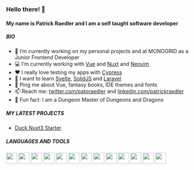 ### Hello there! 👋

#### My name is Patrick Raedler and I am a self taught software developer

##### BIO
- :office: I’m currently working on my personal projects and at MONOGRID as a Junior Frontend Developer
- :computer: I’m currently working with [Vue](https://vuejs.org/) and [Nuxt](https://v3.nuxtjs.org/) and [Neovim](https://neovim.io/)
- :hearts: I really love testing my apps with [Cypress](https://www.cypress.io/)
- 🌱 I want to learn [Svelte](https://svelte.dev/), [SolidJS](https://www.solidjs.com/) and [Laravel](https://laravel.com/)
- 💬 Ping me about Vue, fantasy books, IDE themes and fonts
- :mailbox: Reach me: [twitter.com/patoraedler](https://twitter.com/readpato) and [linkedin.com/patrickraedler](https://www.linkedin.com/in/patrickraedler/)
- :game_die: Fun fact: I am a Dungeon Master of Dungeons and Dragons

##### MY LATEST PROJECTS
- <a href="https://github.com/Readpato/duck-nuxt-starter">Duck Nuxt3 Starter</a>

##### LANGUAGES AND TOOLS
<p align="left">
  <img src="https://cdn.jsdelivr.net/gh/devicons/devicon/icons/javascript/javascript-original.svg" height="30" width="30"/>
  <img src="https://cdn.jsdelivr.net/gh/devicons/devicon/icons/typescript/typescript-original.svg" height="30" width="30" />
  <img src="https://cdn.jsdelivr.net/gh/devicons/devicon/icons/vuejs/vuejs-original.svg" height="30" width="30" />
  <img src="https://cdn.jsdelivr.net/gh/devicons/devicon/icons/nuxtjs/nuxtjs-original.svg" height="30" width="30" />
  <img src="https://cdn.jsdelivr.net/gh/devicons/devicon/icons/html5/html5-original.svg" height="30" width="30" />
  <img src="https://cdn.jsdelivr.net/gh/devicons/devicon/icons/css3/css3-original.svg" height="30" width="30" />
  <img src="https://cdn.jsdelivr.net/gh/devicons/devicon/icons/tailwindcss/tailwindcss-plain.svg" height="30" width="30" />
  <img src="https://cdn.jsdelivr.net/gh/devicons/devicon/icons/sass/sass-original.svg" height="30" width="30" />
  <img src="https://cdn.jsdelivr.net/gh/devicons/devicon/icons/vuetify/vuetify-original.svg" height="30" width="30" />
  <img src="https://cdn.jsdelivr.net/gh/devicons/devicon/icons/bootstrap/bootstrap-plain.svg" height="30" width="30" />
  <img src="https://cdn.jsdelivr.net/gh/devicons/devicon/icons/git/git-original.svg" height="30" width="30" />
  <img src="https://cdn.jsdelivr.net/gh/devicons/devicon/icons/npm/npm-original-wordmark.svg" height="30" width="30" />
  <img src="https://cdn.jsdelivr.net/gh/devicons/devicon/icons/firebase/firebase-plain.svg" height="30" width="30" />
</p>
